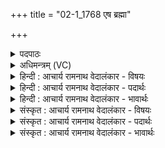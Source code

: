 +++
title = "02-1_1768 एष ब्रह्मा"

+++
<details><summary>पदपाठः</summary>

ए꣣षः꣢। ब्र꣡ह्मा꣢। यः। ऋ꣣त्वि꣡यः꣢। इ꣡न्द्रः꣢꣯। ना꣡म꣢꣯। श्रु꣣तः꣢। गृ꣣णे꣢। १७६८। १
</details>

<details><summary>अधिमन्त्रम् (VC)</summary>

- इन्द्रः
- नृमेधो वामदेवो वा
- द्विपदा गायत्री
- षड्जः
</details>

<details><summary>हिन्दी : आचार्य रामनाथ वेदालंकार - विषयः</summary>

प्रथम ऋचा पूर्वार्चिक में ४३८ क्रमाङ्क पर परमात्मा के विषय में व्याख्यात हो चुकी है। यहाँ जगदीश्वर और आचार्य दोनों को कह रहे हैं।
</details>

<details><summary>हिन्दी : आचार्य रामनाथ वेदालंकार - पदार्थः</summary>

पदार्थान्वयभाषाः -  (एषः) यह जगदीश्वर वा आचार्य (ब्रह्मा) चारों वेदों का ज्ञाता है, (यः) जो (ऋत्वियः) ऋतुओं का स्वामी वा ऋतु-ऋतु में विद्या की वर्षा करनेवाला है,उस जगदीश्वर वा आचार्य का (इन्द्रः नाम) इन्द्र नाम है। उसके द्वारा मैं (श्रुतः) कीर्तिमान् वा बहुश्रुत किया गया हूँ। उसकी मैं (गृणे) अर्चना वास्तुति करता हूँ ॥१॥
</details>

<details><summary>हिन्दी : आचार्य रामनाथ वेदालंकार - भावार्थः</summary>

भावार्थभाषाः -  जैसे सृष्टि के आदि में चारों वेदों का प्रकाशक,सब ऋतुओं को रचनेवाला परमेश्वर सबके द्वारा पूजा करने योग्य है,वैसे ही वेद-वेदाङ्गों को पढ़ानेवाला,प्रत्येक ऋतु में विद्या की वर्षा करनेवाला आचार्य भी सत्कार के योग्य है ॥१॥
</details>

<details><summary>संस्कृत : आचार्य रामनाथ वेदालंकार - विषयः</summary>

तत्र प्रथमा ऋक् पूर्वार्चिके ४३८ क्रमाङ्के परमात्मविषये व्याख्याता। अत्र जगदीश्वर आचार्यश्चोच्येते।
</details>

<details><summary>संस्कृत : आचार्य रामनाथ वेदालंकार - पदार्थः</summary>

पदार्थान्वयभाषाः -  (एषः) अयम् जगदीश्वरः आचार्यश्च (ब्रह्मा) चतुर्वेदवित् वर्तते, (यः ऋत्वियः) ऋतूनां प्रभुः ऋतुमृतुं विद्यावर्षको वा विद्यते।[ऋतुभिः प्रभुः इन्द्रः। तै० सं० ४।४।८।१।‘ऋतुमृतुं वर्षतु’काठ० सं० १९।५। यद्यपि ‘छन्दसि घस्’ अ० ५।१।१०६ इत्यनेन तदस्य प्राप्तमित्यर्थे घस् प्रत्ययो विहितस्तथापि बाहुलकादन्यस्मिन्नर्थेऽपि ज्ञेयः।] (तस्य) जगदीश्वरस्य आचार्यस्य च (इन्द्रः नाम) इन्द्र इति संज्ञाऽस्ति। तेन अहम् श्रुतः कार्तिमान् बहुश्रुतो वा कृतः। तमहम् (गृणे) अर्चामि स्तौमि वा ॥१॥
</details>

<details><summary>संस्कृत : आचार्य रामनाथ वेदालंकार - भावार्थः</summary>

भावार्थभाषाः -  यथा चतुर्णां वेदानां सृष्ट्यादौ प्रकाशकः सर्वेषामृतूनां स्रष्टा परमेश्वरः सर्वैरर्चनीयस्तथा वेदवेदाङ्गाध्यापयिता प्रत्यृतु विद्यावर्षक आचार्योऽपि सत्करणीयः ॥१॥
</details>